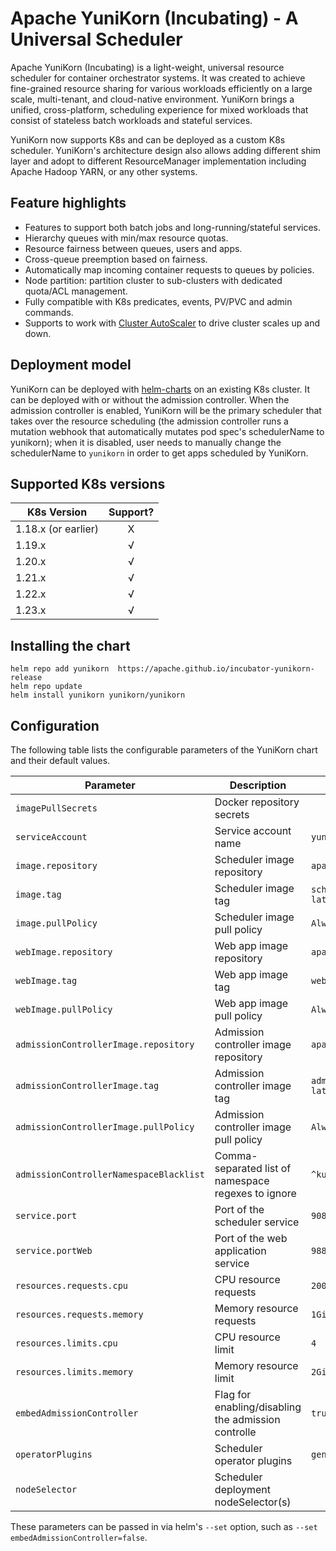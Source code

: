 <!--
 * Licensed to the Apache Software Foundation (ASF) under one
 * or more contributor license agreements.  See the NOTICE file
 * distributed with this work for additional information
 * regarding copyright ownership.  The ASF licenses this file
 * to you under the Apache License, Version 2.0 (the
 * "License"); you may not use this file except in compliance
 * with the License.  You may obtain a copy of the License at
 *
 *     http://www.apache.org/licenses/LICENSE-2.0
 *
 * Unless required by applicable law or agreed to in writing, software
 * distributed under the License is distributed on an "AS IS" BASIS,
 * WITHOUT WARRANTIES OR CONDITIONS OF ANY KIND, either express or implied.
 * See the License for the specific language governing permissions and
 * limitations under the License.
 -->
# Apache YuniKorn (Incubating) - A Universal Scheduler

Apache YuniKorn (Incubating) is a light-weight, universal resource scheduler for container orchestrator systems.
It was created to achieve fine-grained resource sharing for various workloads efficiently on a large scale, multi-tenant,
and cloud-native environment. YuniKorn brings a unified, cross-platform, scheduling experience for mixed workloads that consist
of stateless batch workloads and stateful services. 

YuniKorn now supports K8s and can be deployed as a custom K8s scheduler. YuniKorn's architecture design also allows adding different
shim layer and adopt to different ResourceManager implementation including Apache Hadoop YARN, or any other systems. 

## Feature highlights

- Features to support both batch jobs and long-running/stateful services.
- Hierarchy queues with min/max resource quotas.
- Resource fairness between queues, users and apps.
- Cross-queue preemption based on fairness.
- Automatically map incoming container requests to queues by policies. 
- Node partition: partition cluster to sub-clusters with dedicated quota/ACL management.
- Fully compatible with K8s predicates, events, PV/PVC and admin commands.
- Supports to work with [Cluster AutoScaler](https://github.com/kubernetes/autoscaler/tree/master/cluster-autoscaler) to drive cluster scales up and down. 

## Deployment model
YuniKorn can be deployed with [helm-charts](https://hub.helm.sh/charts/yunikorn/yunikorn) on an existing K8s cluster. It can be deployed with or without the admission controller. When the admission controller is enabled, YuniKorn will be the primary scheduler that takes over the resource scheduling (the admission controller runs a mutation webhook that automatically mutates pod spec's schedulerName to yunikorn); when it is disabled, user needs to manually change the schedulerName to `yunikorn` in order to get apps scheduled by YuniKorn.

## Supported K8s versions 

| K8s Version   | Support?  |
| ------------- |:-------------:|
| 1.18.x (or earlier) | X |
| 1.19.x | √ |
| 1.20.x | √ |
| 1.21.x | √ |
| 1.22.x | √ |
| 1.23.x | √ |

## Installing the chart
```
helm repo add yunikorn  https://apache.github.io/incubator-yunikorn-release
helm repo update 
helm install yunikorn yunikorn/yunikorn
```
## Configuration
The following table lists the configurable parameters of the YuniKorn chart and their default values.

| Parameter                              | Description                                            | Default                                     |
| ---                                    | ---                                                    | ---                                         |
| `imagePullSecrets`                     | Docker repository secrets                              | ` `
| `serviceAccount`                       | Service account name                                   | `yunikorn-admin`
| `image.repository`                     | Scheduler image repository                             | `apache/yunikorn`
| `image.tag`                            | Scheduler image tag                                    | `scheduler-latest`
| `image.pullPolicy`                     | Scheduler image pull policy                            | `Always`
| `webImage.repository`                  | Web app image repository                               | `apache/yunikorn`
| `webImage.tag`                         | Web app image tag                                      | `web-latest`
| `webImage.pullPolicy`                  | Web app image pull policy                              | `Always`
| `admissionControllerImage.repository`  | Admission controller image repository                  | `apache/yunikorn`
| `admissionControllerImage.tag`         | Admission controller image tag                         | `admission-latest`
| `admissionControllerImage.pullPolicy`  | Admission controller image pull policy                 | `Always`
| `admissionControllerNamespaceBlacklist`| Comma-separated list of namespace regexes to ignore    | `^kube-system$`
| `service.port`                         | Port of the scheduler service                          | `9080`
| `service.portWeb`                      | Port of the web application service                    | `9889`
| `resources.requests.cpu`               | CPU resource requests                                  | `200m`
| `resources.requests.memory`            | Memory resource requests                               | `1Gi`
| `resources.limits.cpu`                 | CPU resource limit                                     | `4`
| `resources.limits.memory`              | Memory resource limit                                  | `2Gi`
| `embedAdmissionController`             | Flag for enabling/disabling the admission controlle    | `true`
| `operatorPlugins`                      | Scheduler operator plugins                             | `general`
| `nodeSelector`                         | Scheduler deployment nodeSelector(s)                   | ` `

These parameters can be passed in via helm's `--set` option, such as `--set embedAdmissionController=false`.

